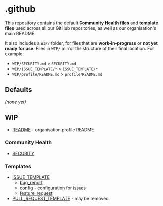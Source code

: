 # .github

This repository contains the default **Community Health files** and **template files** used across all our GitHub repositories, as well as our organisation's main README.

It also includes a `WIP/` folder, for files that are **work-in-progress** or **not yet ready for use**.
Files in `WIP/` mirror the structure of their final location. For example:

- `WIP/SECURITY.md` > `SECURITY.md`
- `WIP/ISSUE_TEMPLATE/*` > `ISSUE_TEMPLATE/*`
- `WIP/profile/README.md` > `profile/README.md`

## Defaults
*(none yet)*

## WIP
- [README](./WIP/profile/README.md) - organisation profile README

### Community Health
- [SECURITY](./WIP/SECURITY.md)

### Templates
- [ISSUE_TEMPLATE](./WIP/ISSUE_TEMPLATE/)
    - [bug_report](./WIP/ISSUE_TEMPLATE/bug_report.yml)
    - [config](./WIP/ISSUE_TEMPLATE/config.yml) - configuration for issues
    - [feature_request](./WIP/ISSUE_TEMPLATE/feature_request.yml)
- [PULL_REQUEST_TEMPLATE](./WIP/PULL_REQUEST_TEMPLATE.md) - may be removed
